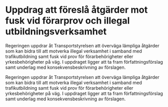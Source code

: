 # Uppdrag att föreslå åtgärder mot fusk vid förarprov och illegal utbildningsverksamhet

Regeringen uppdrar åt Transportstyrelsen att överväga lämpliga åtgärder som kan bidra till att motverka illegal verksamhet i samband med trafikutbildning samt fusk vid prov för förarbehörigheter eller yrkesbehörigheter på väg. I uppdraget ligger att ta fram författningsförslag samt underlag med konsekvensbeskrivning av förslagen.

Regeringen uppdrar åt Transportstyrelsen att överväga lämpliga åtgärder som kan bidra till att motverka illegal verksamhet i samband med trafikutbildning samt fusk vid prov för förarbehörigheter eller yrkesbehörigheter på väg. I uppdraget ligger att ta fram författningsförslag samt underlag med konsekvensbeskrivning av förslagen.
